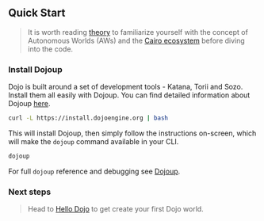 ## Quick Start

> It is worth reading [theory](../theory/autonomous-worlds.md) to familiarize yourself with the concept of Autonomous Worlds (AWs) and the [Cairo ecosystem](../theory/cairo.md) before diving into the code.


### Install Dojoup

Dojo is built around a set of development tools - Katana, Torii and Sozo. Install them all easily with Dojoup. You can find detailed information about Dojoup [here](https://github.com/dojoengine/dojo/blob/master/dojoup/README.md).

```sh
curl -L https://install.dojoengine.org | bash
```

This will install Dojoup, then simply follow the instructions on-screen,
which will make the `dojoup` command available in your CLI.

```sh
dojoup
```

For full `dojoup` reference and debugging see [Dojoup](../toolchain/dojoup.md).

### Next steps

> Head to [Hello Dojo](../cairo/hello-dojo.md) to get create your first Dojo world.

